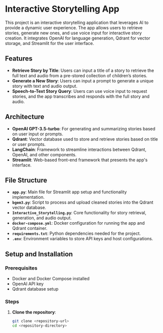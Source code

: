 # Interactive Storytelling App

This project is an interactive storytelling application that leverages AI to provide a dynamic user experience. The app allows users to retrieve stories, generate new ones, and use voice input for interactive story creation. It integrates OpenAI for language generation, Qdrant for vector storage, and Streamlit for the user interface.

## Features

- **Retrieve Story by Title**: Users can input a title of a story to retrieve the full text and audio from a pre-stored collection of children’s stories.
- **Generate a New Story**: Users can input a prompt to generate a unique story with text and audio output.
- **Speech-to-Text Story Query**: Users can use voice input to request stories, and the app transcribes and responds with the full story and audio.

## Architecture

- **OpenAI GPT-3.5-turbo**: For generating and summarizing stories based on user input or prompts.
- **Qdrant**: Vector database used to store and retrieve stories based on title or user prompts.
- **LangChain**: Framework to streamline interactions between Qdrant, OpenAI, and other components.
- **Streamlit**: Web-based front-end framework that presents the app's interface.

## File Structure

- **`app.py`**: Main file for Streamlit app setup and functionality implementation.
- **`bgem3.py`**: Script to process and upload cleaned stories into the Qdrant vector database.
- **`Interactive_Storytelling.py`**: Core functionality for story retrieval, generation, and audio output.
- **`docker-compose.yml`**: Docker configuration for running the app and Qdrant container.
- **`requirements.txt`**: Python dependencies needed for the project.
- **`.env`**: Environment variables to store API keys and host configurations.

## Setup and Installation

### Prerequisites

- Docker and Docker Compose installed
- OpenAI API key
- Qdrant database setup

### Steps

1. **Clone the repository**:
   ```bash
   git clone <repository-url>
   cd <repository-directory>
   ```
